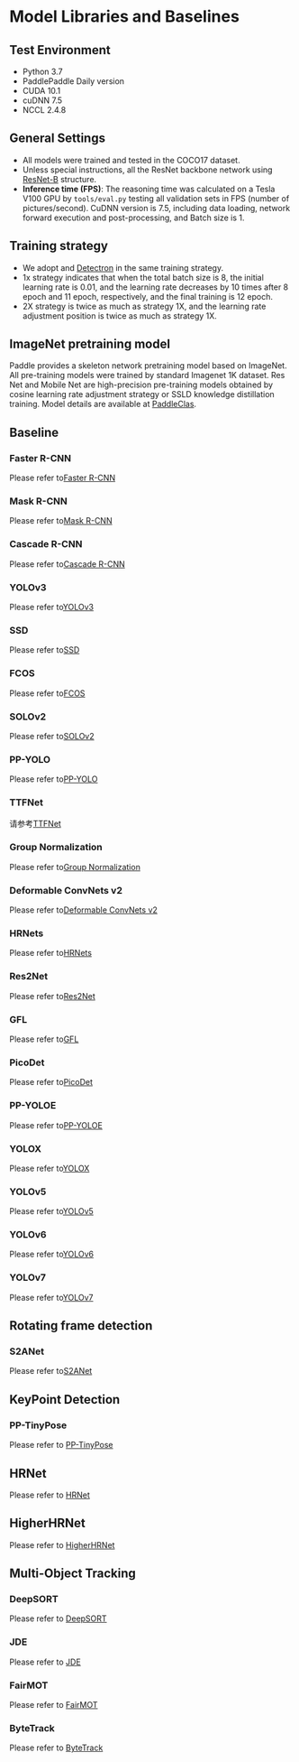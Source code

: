 # Model Libraries and Baselines

## Test Environment

- Python 3.7
- PaddlePaddle Daily version
- CUDA 10.1
- cuDNN 7.5
- NCCL 2.4.8

## General Settings

- All models were trained and tested in the COCO17 dataset.
- Unless special instructions, all the ResNet backbone network using [ResNet-B](https://arxiv.org/pdf/1812.01187) structure.
- **Inference time (FPS)**: The reasoning time was calculated on a Tesla V100 GPU by `tools/eval.py` testing all validation sets in FPS (number of pictures/second). CuDNN version is 7.5, including data loading, network forward execution and post-processing, and Batch size is 1.

## Training strategy

- We adopt and [Detectron](https://github.com/facebookresearch/Detectron/blob/master/MODEL_ZOO.md#training-schedules) in the same training strategy.
- 1x strategy indicates that when the total batch size is 8, the initial learning rate is 0.01, and the learning rate decreases by 10 times after 8 epoch and 11 epoch, respectively, and the final training is 12 epoch.
- 2X strategy is twice as much as strategy 1X, and the learning rate adjustment position is twice as much as strategy 1X.

## ImageNet pretraining model
Paddle provides a skeleton network pretraining model based on ImageNet. All pre-training models were trained by standard Imagenet 1K dataset. Res Net and Mobile Net are high-precision pre-training models obtained by cosine learning rate adjustment strategy or SSLD knowledge distillation training. Model details are available at [PaddleClas](https://github.com/PaddlePaddle/PaddleClas).


## Baseline

### Faster R-CNN

Please refer to[Faster R-CNN](https://github.com/PaddlePaddle/PaddleDetection/tree/release/2.5/configs/faster_rcnn/)

### Mask R-CNN

Please refer to[Mask R-CNN](https://github.com/PaddlePaddle/PaddleDetection/tree/release/2.5/configs/mask_rcnn/)

### Cascade R-CNN

Please refer to[Cascade R-CNN](https://github.com/PaddlePaddle/PaddleDetection/tree/release/2.5/configs/cascade_rcnn)

### YOLOv3

Please refer to[YOLOv3](https://github.com/PaddlePaddle/PaddleDetection/tree/release/2.5/configs/yolov3/)

### SSD

Please refer to[SSD](https://github.com/PaddlePaddle/PaddleDetection/tree/release/2.5/configs/ssd/)

### FCOS

Please refer to[FCOS](https://github.com/PaddlePaddle/PaddleDetection/tree/release/2.5/configs/fcos/)

### SOLOv2

Please refer to[SOLOv2](https://github.com/PaddlePaddle/PaddleDetection/tree/release/2.5/configs/solov2/)

### PP-YOLO

Please refer to[PP-YOLO](https://github.com/PaddlePaddle/PaddleDetection/tree/release/2.5/configs/ppyolo/)

### TTFNet

请参考[TTFNet](https://github.com/PaddlePaddle/PaddleDetection/tree/release/2.5/configs/ttfnet/)

### Group Normalization

Please refer to[Group Normalization](https://github.com/PaddlePaddle/PaddleDetection/tree/release/2.5/configs/gn/)

### Deformable ConvNets v2

Please refer to[Deformable ConvNets v2](https://github.com/PaddlePaddle/PaddleDetection/tree/release/2.5/configs/dcn/)

### HRNets

Please refer to[HRNets](https://github.com/PaddlePaddle/PaddleDetection/tree/release/2.5/configs/hrnet/)

### Res2Net

Please refer to[Res2Net](https://github.com/PaddlePaddle/PaddleDetection/tree/release/2.5/configs/res2net/)

### GFL

Please refer to[GFL](https://github.com/PaddlePaddle/PaddleDetection/tree/release/2.5/configs/gfl)

### PicoDet

Please refer to[PicoDet](https://github.com/PaddlePaddle/PaddleDetection/tree/release/2.5/configs/picodet)

### PP-YOLOE

Please refer to[PP-YOLOE](https://github.com/PaddlePaddle/PaddleDetection/tree/release/2.5/configs/ppyoloe)

### YOLOX

Please refer to[YOLOX](https://github.com/PaddlePaddle/PaddleDetection/tree/develop/configs/yolox)

### YOLOv5

Please refer to[YOLOv5](https://github.com/PaddlePaddle/PaddleYOLO/tree/develop/configs/yolov5)

### YOLOv6

Please refer to[YOLOv6](https://github.com/PaddlePaddle/PaddleYOLO/tree/develop/configs/yolov6)

### YOLOv7

Please refer to[YOLOv7](https://github.com/PaddlePaddle/PaddleYOLO/tree/develop/configs/yolov7)


## Rotating frame detection

### S2ANet

Please refer to[S2ANet](https://github.com/PaddlePaddle/PaddleDetection/tree/release/2.5/configs/dota/)


## KeyPoint Detection

### PP-TinyPose

Please refer to [PP-TinyPose](https://github.com/PaddlePaddle/PaddleDetection/tree/release/2.5/configs/keypoint/tiny_pose)

## HRNet

Please refer to [HRNet](https://github.com/PaddlePaddle/PaddleDetection/tree/release/2.5/configs/keypoint/hrnet)

## HigherHRNet

Please refer to [HigherHRNet](https://github.com/PaddlePaddle/PaddleDetection/tree/release/2.5/configs/keypoint/higherhrnet)


## Multi-Object Tracking

### DeepSORT

Please refer to [DeepSORT](https://github.com/PaddlePaddle/PaddleDetection/tree/release/2.5/configs/mot/deepsort)

### JDE

Please refer to [JDE](https://github.com/PaddlePaddle/PaddleDetection/tree/release/2.5/configs/mot/jde)

### FairMOT

Please refer to [FairMOT](https://github.com/PaddlePaddle/PaddleDetection/tree/release/2.5/configs/mot/fairmot)

### ByteTrack

Please refer to [ByteTrack](https://github.com/PaddlePaddle/PaddleDetection/tree/release/2.5/configs/mot/bytetrack)
